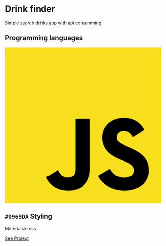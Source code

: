 # Drink finder
Simple search drinks app with api consumming.

## Programming languages
![This is an image](https://github.com/blusheddeny/drink-Finder/blob/main/Unofficial_JavaScript_logo_2.svg)

## `#0969DA`  Styling 
Materialize css

<a href="https://blusheddeny.github.io/drink-Finder/main.html" class="button big">See Project</a>
